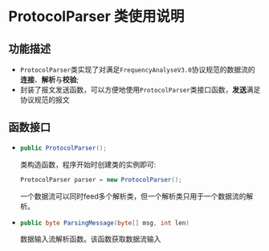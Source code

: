 # ProtocolParser 类使用说明

## 功能描述

- `ProtocolParser`类实现了对满足`FrequencyAnalyseV3.0`协议规范的数据流的**连接**、**解析**与**校验**;
- 封装了报文发送函数，可以方便地使用`ProtocolParser`类接口函数，**发送**满足协议规范的报文

## 函数接口

- ```java
  public ProtocolParser();
  ```
  类构造函数，程序开始时创建类的实例即可:
  
  ```java
  ProtocolParser parser = new ProtocolParser();
  ```
  
  一个数据流可以同时feed多个解析类，但一个解析类只用于一个数据流的解析。
  
- ```java
  public byte ParsingMessage(byte[] msg, int len) 
  ```
  数据输入流解析函数。该函数获取数据流输入